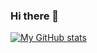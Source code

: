 ### Hi there 👋

<!--
**HustLion/hustlion** is a ✨ _special_ ✨ repository because its `README.md` (this file) appears on your GitHub profile.

Here are some ideas to get you started:

- 🔭 I’m currently working on ...
- 🌱 I’m currently learning ...
- 👯 I’m looking to collaborate on ...
- 🤔 I’m looking for help with ...
- 💬 Ask me about ...
- 📫 How to reach me: ...
- 😄 Pronouns: ...
- ⚡ Fun fact: ...
Stats generated by: https://github.com/anuraghazra/github-readme-stats
-->
[![My GitHub stats](https://github-readme-stats.vercel.app/api?username=hustlion&show_icons=true&theme=gruvbox)](https://github.com/hustlion)
